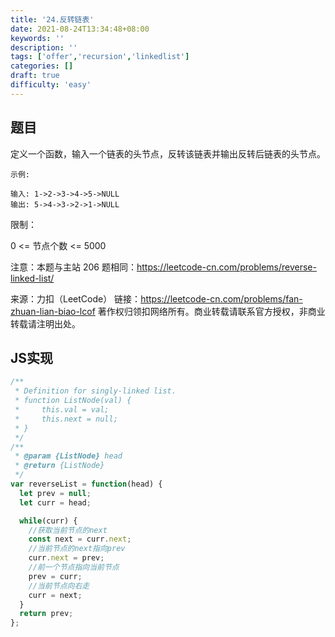 ```yaml
---
title: '24.反转链表'
date: 2021-08-24T13:34:48+08:00
keywords: ''
description: ''
tags: ['offer','recursion','linkedlist']
categories: []
draft: true
difficulty: 'easy'
---
```


## 题目

定义一个函数，输入一个链表的头节点，反转该链表并输出反转后链表的头节点。


```
示例:

输入: 1->2->3->4->5->NULL
输出: 5->4->3->2->1->NULL
```

限制：

0 <= 节点个数 <= 5000

注意：本题与主站 206 题相同：https://leetcode-cn.com/problems/reverse-linked-list/

来源：力扣（LeetCode）
链接：https://leetcode-cn.com/problems/fan-zhuan-lian-biao-lcof
著作权归领扣网络所有。商业转载请联系官方授权，非商业转载请注明出处。


## JS实现

```javascript
/**
 * Definition for singly-linked list.
 * function ListNode(val) {
 *     this.val = val;
 *     this.next = null;
 * }
 */
/**
 * @param {ListNode} head
 * @return {ListNode}
 */
var reverseList = function(head) {
  let prev = null;
  let curr = head;

  while(curr) {
    //获取当前节点的next
    const next = curr.next;
    //当前节点的next指向prev
    curr.next = prev;
    //前一个节点指向当前节点
    prev = curr;
    //当前节点向右走
    curr = next;
  }
  return prev;
};
```
